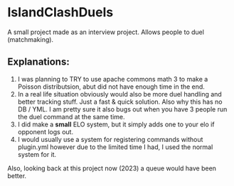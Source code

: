 # IslandClashDuels
A small project made as an interview project. Allows people to duel (matchmaking).
## Explanations:
1. I was planning to TRY to use apache commons math 3 to make a Poisson distributsion, abut did not have enough time in the end.
2. In a real life situation obviously would also be more duel handling and better tracking stuff. Just a fast & quick solution. Also why this has no DB / YML. I am pretty sure it also bugs out when you have 3 people run the duel command at the same time.
3. I did make a **small** ELO system, but it simply adds one to your elo if opponent logs out.
4. I would usually use a system for registering commands without plugin.yml however due to the limited time I had, I used the normal system for it.

Also, looking back at this project now (2023) a queue would have been better.
